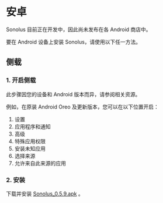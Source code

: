 # 安卓

Sonolus 目前正在开发中，因此尚未发布在各 Android 商店中。

要在 Android 设备上安装 Sonolus，请使用以下任一方法。

## 侧载

### 1. 开启侧载

此步骤因您的设备和 Android 版本而异，请参阅相关资源。

例如，在原装 Android Oreo 及更新版本，您可以在以下位置开启：

1. 设置
2. 应用程序和通知
3. 高级
4. 特殊应用权限
5. 安装未知应用
6. 选择来源
7. 允许来自此来源的应用

### 2. 安装

下载并安装 [Sonolus_0.5.9.apk](https://sonolus.com/download/Sonolus_0.5.9.apk) 。
